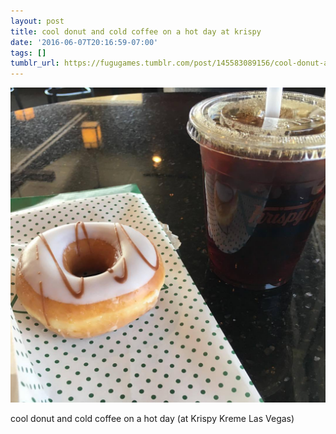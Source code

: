 ```yaml
---
layout: post
title: cool donut and cold coffee on a hot day at krispy
date: '2016-06-07T20:16:59-07:00'
tags: []
tumblr_url: https://fugugames.tumblr.com/post/145583089156/cool-donut-and-cold-coffee-on-a-hot-day-at-krispy
---
```

 ![](/tumblr_files/tumblr_o8ffgbI77q1tgne1po1_1280.jpg)  

cool donut and cold coffee on a hot day (at Krispy Kreme Las Vegas)

